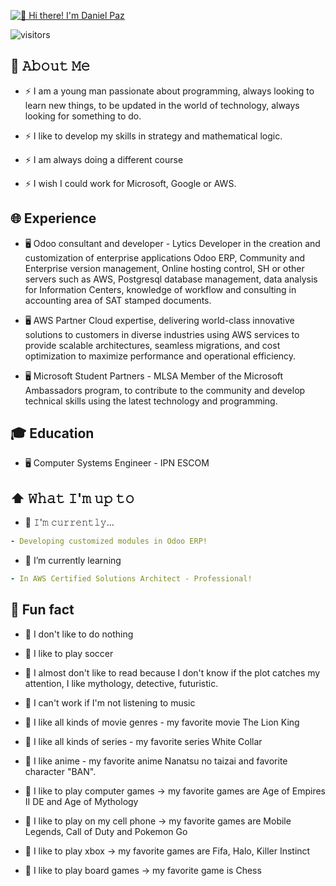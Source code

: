 [<img src="https://raw.githubusercontent.com/Fernando-Paz/Fernando-Paz/main/daniel.gif" alt="👋 Hi there! I'm Daniel Paz" title="👋 Hi there! I'm Daniel Paz"/>](https://fernando-paz.github.io//)

![visitors](https://vbr.nathanchung.dev/badge?page_id=Fernando-Paz.Fernando-Paz&color=00cf00)
<!--

Here are some ideas to get you started:

- 🔭 I’m currently working on ...
- 🌱 I’m currently learning ...
- 👯 I’m looking to collaborate on ...
- 🤔 I’m looking for help with ...
- 💬 Ask me about ...
- 📫 How to reach me: ...
- 😄 Pronouns: ...
- ⚡ Fun fact: ...
-->

## :book: 𝙰𝚋𝚘𝚞𝚝 𝙼𝚎

- ⚡ I am a young man passionate about programming, always looking to learn new things, to be updated in the world of technology, always looking for something to do.

- ⚡ I like to develop my skills in strategy and mathematical logic.

- ⚡ I am always doing a different course

- ⚡ I wish I could work for Microsoft, Google or AWS.


## 🌐 Experience

- 🖥 Odoo consultant and developer - Lytics
        Developer in the creation and customization of enterprise applications Odoo ERP, Community and Enterprise version 
        management, Online hosting control, SH or other servers such as AWS, Postgresql database management, data analysis 
        for Information Centers, knowledge of workflow and consulting in accounting area of SAT stamped documents.

- 🖥 AWS Partner
        Cloud expertise, delivering world-class innovative solutions to customers in diverse industries using AWS services to 
        provide scalable architectures, seamless migrations, and cost optimization to maximize performance and operational efficiency.

- 🖥 Microsoft Student Partners - MLSA
        Member of the Microsoft Ambassadors program, to contribute to the community and develop technical skills using 
        the latest technology and programming.


## 🎓 Education

- 🖥 Computer Systems Engineer - IPN ESCOM


## ⬆ 𝚆𝚑𝚊𝚝 𝙸'𝚖 𝚞𝚙 𝚝𝚘
- 🔨 𝙸'𝚖 𝚌𝚞𝚛𝚛𝚎𝚗𝚝𝚕𝚢...
```yaml
- Developing customized modules in Odoo ERP!
```
- 🌱 I’m currently learning
```yaml
- In AWS Certified Solutions Architect - Professional!
```


## 🔭 Fun fact

- 🎯 I don't like to do nothing

- 🎯 I like to play soccer

- 🎯 I almost don't like to read because I don't know if the plot catches my attention, I like mythology, detective, futuristic.

- 🎯 I can't work if I'm not listening to music

- 🎯 I like all kinds of movie genres - my favorite movie The Lion King

- 🎯 I like all kinds of series - my favorite series White Collar

- 🎯 I like anime - my favorite anime Nanatsu no taizai and favorite character "BAN".

- 🎯 I like to play computer games -> my favorite games are Age of Empires II DE and Age of Mythology

- 🎯 I like to play on my cell phone -> my favorite games are Mobile Legends, Call of Duty and Pokemon Go

- 🎯 I like to play xbox -> my favorite games are Fifa, Halo, Killer Instinct

- 🎯 I like to play board games -> my favorite game is Chess
